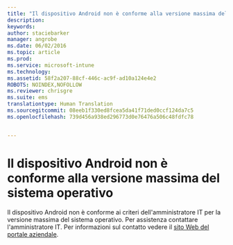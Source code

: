 ```yaml
---
title: "Il dispositivo Android non è conforme alla versione massima del sistema operativo | Microsoft Intune"
description: 
keywords: 
author: staciebarker
manager: angrobe
ms.date: 06/02/2016
ms.topic: article
ms.prod: 
ms.service: microsoft-intune
ms.technology: 
ms.assetid: 58f2a207-88cf-446c-ac9f-ad10a124e4e2
ROBOTS: NOINDEX,NOFOLLOW
ms.reviewer: chrisgre
ms.suite: ems
translationtype: Human Translation
ms.sourcegitcommit: 08eeb1f330ed8fcea5da41f71ded0ccf124da7c5
ms.openlocfilehash: 739d456a938ed296773d0e76476a506c48fdfc78


---
```


# Il dispositivo Android non è conforme alla versione massima del sistema operativo

Il dispositivo Android non è conforme ai criteri dell'amministratore IT per la versione massima del sistema operativo. Per assistenza contattare l'amministratore IT. Per informazioni sul contatto vedere il [sito Web del portale aziendale](http://portal.manage.microsoft.com).





<!--HONumber=Aug16_HO5-->


